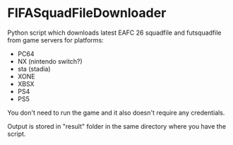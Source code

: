 # FIFASquadFileDownloader

Python script which downloads latest EAFC 26 squadfile and futsquadfile from game servers for platforms:
- PC64
- NX (nintendo switch?)
- sta (stadia)
- XONE
- XBSX
- PS4
- PS5


You don't need to run the game and it also doesn't require any credentials.

Output is stored in "result" folder in the same directory where you have the script.
